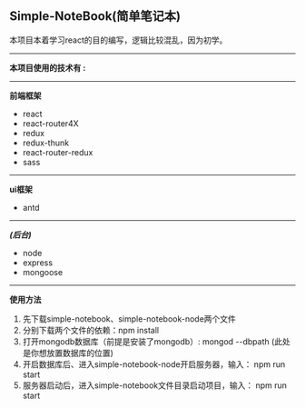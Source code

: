 **Simple-NoteBook(简单笔记本)**
-------------------

本项目本着学习react的目的编写，逻辑比较混乱，因为初学。


----------


 **本项目使用的技术有 :**



----------


 **前端框架**


 - react
 - react-router4X
 - redux
 - redux-thunk
 - react-router-redux
 - sass


----------


**ui框架**


 - antd




----------


 ***(后台)***


 - node
 - express
 - mongoose





----------


 **使用方法**
 
 1. 先下载simple-notebook、simple-notebook-node两个文件
 2. 分别下载两个文件的依赖：npm install
 3. 打开mongodb数据库（前提是安装了mongodb）:
    mongod --dbpath (此处是你想放置数据库的位置)
 4. 开启数据库后、进入simple-notebook-node开启服务器，输入：
    npm run start
 5. 服务器启动后，进入simple-notebook文件目录启动项目，输入：
    npm run start